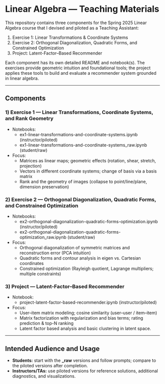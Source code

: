 # Linear Algebra — Teaching Materials

This repository contains three components for the Spring 2025 Linear Algebra course that I devised and piloted as a Teaching Assistant:
1) Exercise 1: Linear Transformations & Coordinate Systems
2) Exercise 2: Orthogonal Diagonalization, Quadratic Forms, and Constrained Optimization
3) Project: Latent-Factor–Based Recommender

Each component has its own detailed README and notebook(s). The exercises provide geometric intuition and foundational tools; the project applies these tools to build and evaluate a recommender system grounded in linear algebra.

---

## Components

### 1) Exercise 1 — Linear Transformations, Coordinate Systems, and Rank Geometry
- Notebooks:
  - ex1-linear-transformations-and-coordinate-systems.ipynb (instructor/piloted)
  - ex1-linear-transformations-and-coordinate-systems_raw.ipynb (student/raw)
- Focus:
  - Matrices as linear maps; geometric effects (rotation, shear, stretch, projection)
  - Vectors in different coordinate systems; change of basis via a basis matrix
  - Rank and the geometry of images (collapse to point/line/plane, dimension preservation)

### 2) Exercise 2 — Orthogonal Diagonalization, Quadratic Forms, and Constrained Optimization
- Notebooks:
  - ex2-orthogonal-diagonalization-quadratic-forms-optimization.ipynb (instructor/piloted)
  - ex2-orthogonal-diagonalization-quadratic-forms-optimization_raw.ipynb (student/raw)
- Focus:
  - Orthogonal diagonalization of symmetric matrices and reconstruction error (PCA intuition)
  - Quadratic forms and contour analysis in eigen vs. Cartesian coordinates
  - Constrained optimization (Rayleigh quotient, Lagrange multipliers; multiple constraints)

### 3) Project — Latent-Factor–Based Recommender
- Notebook:
  - project-latent-factor-based-recommender.ipynb (instructor/piloted)
- Focus:
  - User–item matrix modeling; cosine similarity (user–user / item–item)
  - Matrix factorization with regularization and bias terms; rating prediction & top-N ranking
  - Latent factor based analysis and basic clustering in latent space.

---

## Intended Audience and Usage
- **Students:** start with the **_raw** versions and follow prompts; compare to the piloted versions after completion.
- **Instructors/TAs:** use piloted versions for reference solutions, additional diagnostics, and visualizations.


